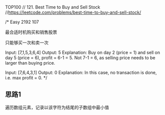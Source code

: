 TOP100
// 121. Best Time to Buy and Sell Stock
//https://leetcode.com/problems/best-time-to-buy-and-sell-stock/

/*
Easy
2192
107

最合适时机购买和销售股票

只能够买一次和卖一次

Input: [7,1,5,3,6,4]
Output: 5
Explanation: Buy on day 2 (price = 1) and sell on day 5 (price = 6), profit = 6-1 = 5.
             Not 7-1 = 6, as selling price needs to be larger than buying price.

Input: [7,6,4,3,1]
Output: 0
Explanation: In this case, no transaction is done, i.e. max profit = 0.
 */


## 思路1
遍历数组元素，记录以该字符为结尾的子数组中最小值